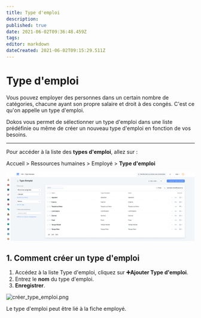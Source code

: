 ```yaml
---
title: Type d'emploi
description: 
published: true
date: 2021-06-02T09:36:48.459Z
tags: 
editor: markdown
dateCreated: 2021-06-02T09:15:29.511Z
---
```


# Type d'emploi

Vous pouvez employer des personnes dans un certain nombre de catégories, chacune ayant son propre salaire et droit à des congés. C'est ce qu'on appelle un type d'emploi.

Dokos vous permet de sélectionner un type d'emploi dans une liste prédéfinie ou même de créer un nouveau type d'emploi en fonction de vos besoins.

---

Pour accéder à la liste des **types d'emploi**, allez sur :

Accueil > Ressources humaines > Employé > **Type d'emploi**

![type_emploi_.png](/content/rh/employment-type/type_emploi_.png)

## 1. Comment créer un type d'emploi

1. Accédez à la liste Type d'emploi, cliquez sur **:heavy_plus_sign:Ajouter Type d'emploi**.
2. Entrez le **nom** du type d'emploi.
3. **Enregistrer**.

![créer_type_emploi.png](/content/rh/employment-type/créer_type_emploi.png)

Le type d'emploi peut être lié à la fiche employé.